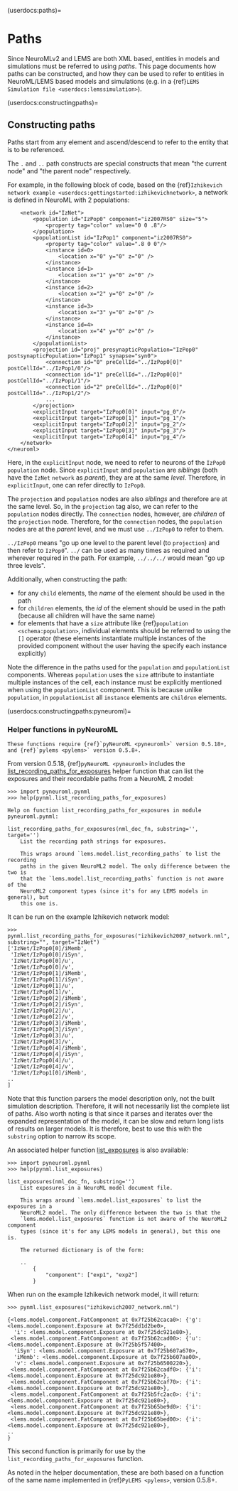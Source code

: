 (userdocs:paths)=
# Paths

Since NeuroMLv2 and LEMS are both XML based, entities in models and simulations must be referred to using *paths*.
This page documents how paths can be constructed, and how they can be used to refer to entities in NeuroML/LEMS based models and simulations (e.g. in a {ref}`LEMS Simulation file <userdocs:lemssimulation>`).

(userdocs:constructingpaths)=
## Constructing paths
Paths start from any element and ascend/descend to refer to the entity that is to be referenced.

The `.` and `..` path constructs are special constructs that mean "the current node" and "the parent node" respectively.

For example, in the following block of code, based on the  {ref}`Izhikevich network example <userdocs:gettingstarted:izhikevichnetwork>`, a network is defined in NeuroML with 2 populations:
```{code-block} xml
    <network id="IzNet">
        <population id="IzPop0" component="iz2007RS0" size="5">
            <property tag="color" value="0 0 .8"/>
        </population>
        <populationList id="IzPop1" component="iz2007RS0">
            <property tag="color" value=".8 0 0"/>
            <instance id=0>
                <location x="0" y="0" z="0" />
            </instance>
            <instance id=1>
                <location x="1" y="0" z="0" />
            </instance>
            <instance id=2>
                <location x="2" y="0" z="0" />
            </instance>
            <instance id=3>
                <location x="3" y="0" z="0" />
            </instance>
            <instance id=4>
                <location x="4" y="0" z="0" />
            </instance>
        </populationList>
        <projection id="proj" presynapticPopulation="IzPop0" postsynapticPopulation="IzPop1" synapse="syn0">
            <connection id="0" preCellId="../IzPop0[0]" postCellId="../IzPop1/0"/>
            <connection id="1" preCellId="../IzPop0[0]" postCellId="../IzPop1/1"/>
            <connection id="2" preCellId="../IzPop0[0]" postCellId="../IzPop1/2"/>
            ...
        </projection>
        <explicitInput target="IzPop0[0]" input="pg_0"/>
        <explicitInput target="IzPop0[1]" input="pg_1"/>
        <explicitInput target="IzPop0[2]" input="pg_2"/>
        <explicitInput target="IzPop0[3]" input="pg_3"/>
        <explicitInput target="IzPop0[4]" input="pg_4"/>
    </network>
</neuroml>
```
Here, in the `explicitInput` node, we need to refer to neurons of the `IzPop0` `population` node.
Since `explicitInput` and `population` are *siblings* (both have the `IzNet` `network` as *parent*), they are at the same *level*.
Therefore, in `explicitInput`, one can refer directly to `IzPop0`.

The `projection` and `population` nodes are also *siblings* and therefore are at the same level.
So, in the `projection` tag also, we can refer to the `population` nodes directly.
The `connection` nodes, however, are *children* of the `projection` node.
Therefore, for the `connection` nodes, the `population` nodes are at the *parent* level, and we must use `../IzPop0` to refer to them.

`../IzPop0` means "go up one level to the parent level (to `projection`) and then refer to `IzPop0`".
`../` can be used as many times as required and wherever required in the path.
For example, `../../../` would mean "go up three levels".

Additionally, when constructing the path:

- for any `child` elements, the *name* of the element should be used in the path
- for `children` elements, the *id* of the element should be used in the path (because all children will have the same name)
- for elements that have a `size` attribute like {ref}`population <schema:population>`, individual elements should be referred to using the `[]` operator (these elements instantiate multiple instances of the provided component without the user having the specify each instance explicitly)

Note the difference in the paths used for the `population` and `populationList` components.
Whereas `population` uses the `size` attribute to instantiate multiple instances of the cell, each instance must be explicitly mentioned when using the `populationList` component.
This is because unlike `population`, in `populationList` all `instance` elements are `children` elements.

(userdocs:constructingpaths:pyneuroml)=
### Helper functions in pyNeuroML

```{note}
These functions require {ref}`pyNeuroML <pyneuroml>` version 0.5.18+, and {ref}`pylems <pylems>` version 0.5.8+.
```

From version 0.5.18, {ref}`pyNeuroML <pyneuroml>` includes the [list_recording_paths_for_exposures](https://pyneuroml.readthedocs.io/en/development/pyneuroml.html#pyneuroml.pynml.list_recording_paths_for_exposures) helper function that can list the exposures and their recordable paths from a NeuroML 2 model:

```{code-block} pycon
>>> import pyneuroml.pynml
>>> help(pynml.list_recording_paths_for_exposures)

Help on function list_recording_paths_for_exposures in module pyneuroml.pynml:

list_recording_paths_for_exposures(nml_doc_fn, substring='', target='')
    List the recording path strings for exposures.

    This wraps around `lems.model.list_recording_paths` to list the recording
    paths in the given NeuroML2 model. The only difference between the two is
    that the `lems.model.list_recording_paths` function is not aware of the
    NeuroML2 component types (since it's for any LEMS models in general), but
    this one is.
```

It can be run on the example Izhikevich network model:
```{code-block} pycon
>>> pynml.list_recording_paths_for_exposures("izhikevich2007_network.nml", substring="", target="IzNet")
['IzNet/IzPop0[0]/iMemb',
 'IzNet/IzPop0[0]/iSyn',
 'IzNet/IzPop0[0]/u',
 'IzNet/IzPop0[0]/v',
 'IzNet/IzPop0[1]/iMemb',
 'IzNet/IzPop0[1]/iSyn',
 'IzNet/IzPop0[1]/u',
 'IzNet/IzPop0[1]/v',
 'IzNet/IzPop0[2]/iMemb',
 'IzNet/IzPop0[2]/iSyn',
 'IzNet/IzPop0[2]/u',
 'IzNet/IzPop0[2]/v',
 'IzNet/IzPop0[3]/iMemb',
 'IzNet/IzPop0[3]/iSyn',
 'IzNet/IzPop0[3]/u',
 'IzNet/IzPop0[3]/v',
 'IzNet/IzPop0[4]/iMemb',
 'IzNet/IzPop0[4]/iSyn',
 'IzNet/IzPop0[4]/u',
 'IzNet/IzPop0[4]/v',
 'IzNet/IzPop1[0]/iMemb',
..
]
```


Note that this function parsers the model description only, not the built simulation description.
Therefore, it will not necessarily list the complete list of paths.
Also worth noting is that since it parses and iterates over the expanded representation of the model, it can be slow and return long lists of results on larger models.
It is therefore, best to use this with the `substring` option to narrow its scope.

An associated helper function [list_exposures](https://pyneuroml.readthedocs.io/en/development/pyneuroml.html?highlight=list_exposures#pyneuroml.pynml.list_exposures) is also available:
```{code-block} pycon
>>> import pyneuroml.pynml
>>> help(pynml.list_exposures)

list_exposures(nml_doc_fn, substring='')
    List exposures in a NeuroML model document file.

    This wraps around `lems.model.list_exposures` to list the exposures in a
    NeuroML2 model. The only difference between the two is that the
    `lems.model.list_exposures` function is not aware of the NeuroML2 component
    types (since it's for any LEMS models in general), but this one is.

    The returned dictionary is of the form:

    ..
        {
            "component": ["exp1", "exp2"]
        }
```
When run on the example Izhikevich network model, it will return:

```{code-block} pycon
>>> pynml.list_exposures("izhikevich2007_network.nml")

{<lems.model.component.FatComponent at 0x7f25b62caca0>: {'g': <lems.model.component.Exposure at 0x7f25dd1d2be0>,
  'i': <lems.model.component.Exposure at 0x7f25dc921e80>},
 <lems.model.component.FatComponent at 0x7f25b62cad00>: {'u': <lems.model.component.Exposure at 0x7f25b5f57400>,
  'iSyn': <lems.model.component.Exposure at 0x7f25b607a670>,
  'iMemb': <lems.model.component.Exposure at 0x7f25b607aa00>,
  'v': <lems.model.component.Exposure at 0x7f25b6500220>},
 <lems.model.component.FatComponent at 0x7f25b62cadf0>: {'i': <lems.model.component.Exposure at 0x7f25dc921e80>},
 <lems.model.component.FatComponent at 0x7f25b62caf70>: {'i': <lems.model.component.Exposure at 0x7f25dc921e80>},
 <lems.model.component.FatComponent at 0x7f25b5fc2ac0>: {'i': <lems.model.component.Exposure at 0x7f25dc921e80>},
 <lems.model.component.FatComponent at 0x7f25b65be9d0>: {'i': <lems.model.component.Exposure at 0x7f25dc921e80>},
 <lems.model.component.FatComponent at 0x7f25b65bed00>: {'i': <lems.model.component.Exposure at 0x7f25dc921e80>},
..
}
```

This second function is primarily for use by the `list_recording_paths_for_exposures` function.

As noted in the helper documentation, these are both based on a function of the same name implemented in {ref}`PyLEMS <pylems>`, version 0.5.8+.
